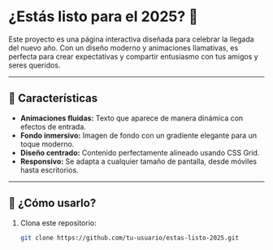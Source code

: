 # ¿Estás listo para el 2025? 🎉

Este proyecto es una página interactiva diseñada para celebrar la llegada del nuevo año. Con un diseño moderno y animaciones llamativas, es perfecta para crear expectativas y compartir entusiasmo con tus amigos y seres queridos.


---

## 🌟 Características

- **Animaciones fluidas:** Texto que aparece de manera dinámica con efectos de entrada.
- **Fondo inmersivo:** Imagen de fondo con un gradiente elegante para un toque moderno.
- **Diseño centrado:** Contenido perfectamente alineado usando CSS Grid.
- **Responsivo:** Se adapta a cualquier tamaño de pantalla, desde móviles hasta escritorios.

---

## 🚀 ¿Cómo usarlo?

1. Clona este repositorio:
   ```bash
   git clone https://github.com/tu-usuario/estas-listo-2025.git




